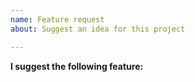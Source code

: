 ```yaml
---
name: Feature request
about: Suggest an idea for this project

---
```


**I suggest the following feature:**
